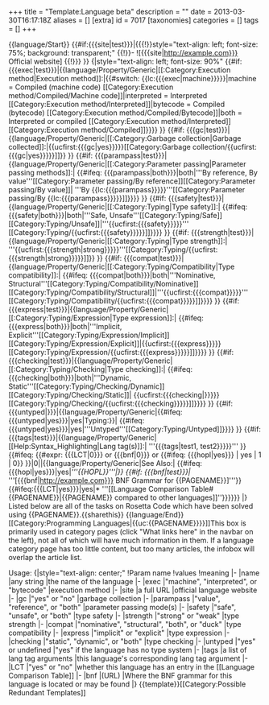 +++
title = "Template:Language beta"
description = ""
date = 2013-03-30T16:17:18Z
aliases = []
[extra]
id = 7017
[taxonomies]
categories = []
tags = []
+++

<includeonly>{{language/Start}}
{{#if:{{{site|test}}}|{{{!}}style="text-align: left; font-size: 75%; background: transparent;"
{{!}}-
![{{{site|http://example.com}}} Official website]
{{!}}}
}}
{|style="text-align: left; font-size: 90%"
{{#if: {{{exec|test}}}|{{language/Property/Generic|[[:Category:Execution method|Execution method]]:|{{#switch: {{lc:{{{exec|machine}}}}}|machine = Compiled (machine code) [[Category:Execution method/Compiled/Machine code]]|interpreted = Interpreted [[Category:Execution method/Interpreted]]|bytecode = Compiled (bytecode) [[Category:Execution method/Compiled/Bytecode]]|both = Interpreted or compiled [[Category:Execution method/Interpreted]][[Category:Execution method/Compiled]]}}}}
}}
{{#if: {{{gc|test}}}|{{language/Property/Generic|[[:Category:Garbage collection|Garbage collected]]:|{{ucfirst:{{{gc|yes}}}}}[[Category:Garbage collection/{{ucfirst:{{{gc|yes}}}}}]]}}
}}
{{#if: {{{parampass|test}}}|{{language/Property/Generic|[[:Category:Parameter passing|Parameter passing methods]]:|
{{#ifeq: {{{parampass|both}}}|both|'''By reference, By value'''[[Category:Parameter passing/By reference]][[Category:Parameter passing/By value]]|
 '''By {{lc:{{{parampass}}}}}'''[[Category:Parameter passing/By {{lc:{{{parampass}}}}}]]}}}}
}}
{{#if: {{{safety|test}}}|{{language/Property/Generic|[[:Category:Typing|Type safety]]:|
{{#ifeq: {{{safety|both}}}|both|'''Safe, Unsafe'''[[Category:Typing/Safe]][[Category:Typing/Unsafe]]|'''{{ucfirst:{{{safety}}}}}'''
[[Category:Typing/{{ucfirst:{{{safety}}}}}]]}}}}
}}
{{#if: {{{strength|test}}}|{{language/Property/Generic|[[:Category:Typing|Type strength]]:|
'''{{ucfirst:{{{strength|strong}}}}}'''[[Category:Typing/{{ucfirst:{{{strength|strong}}}}}]]}}
}}
{{#if: {{{compat|test}}}|{{language/Property/Generic|[[:Category:Typing/Compatibility|Type compatibility]]:|
{{#ifeq: {{{compat|both}}}|both|'''Nominative, Structural'''[[Category:Typing/Compatibility/Nominative]][[Category:Typing/Compatibility/Structural]]|'''{{ucfirst:{{{compat}}}}}'''
[[Category:Typing/Compatibility/{{ucfirst:{{{compat}}}}}]]}}}}
}}
{{#if: {{{express|test}}}|{{language/Property/Generic|[[:Category:Typing/Expression|Type expression]]:|
{{#ifeq: {{{express|both}}}|both|'''Implicit, Explicit'''[[Category:Typing/Expression/Implicit]][[Category:Typing/Expression/Explicit]]|{{ucfirst:{{{express}}}}}
[[Category:Typing/Expression/{{ucfirst:{{{express}}}}}]]}}}}
}}
{{#if: {{{checking|test}}}|{{language/Property/Generic|[[:Category:Typing/Checking|Type checking]]:|
{{#ifeq: {{{checking|both}}}|both|'''Dynamic, Static'''[[Category:Typing/Checking/Dynamic]][[Category:Typing/Checking/Static]]|
{{ucfirst:{{{checking|}}}}}[[Category:Typing/Checking/{{ucfirst:{{{checking}}}}}]]}}}}
}}
{{#if: {{{untyped|}}}|{{language/Property/Generic|{{#ifeq: {{{untyped|yes}}}|yes|Typing:}}|
{{#ifeq: {{{untyped|yes}}}|yes|'''Untyped'''[[Category:Typing/Untyped]]}}}}
}}
{{#if: {{{tags|test}}}|{{language/Property/Generic|[[Help:Syntax_Highlighting|Lang tag(s)]]:|
'''{{{tags|test1, test2}}}}}'''
}}
{{#ifeq: {{#expr: {{{LCT|0}}} or {{{bnf|0}}} or {{#ifeq: {{{hopl|yes}}} | yes | 1 | 0}} }}|0||{{language/Property/Generic|See Also:|
{{#ifeq: {{{hopl|yes}}}|yes|*'''{{HOPL}}'''|}}
{{#if: {{{bnf|test}}}|* '''[{{{bnf|http://example.com}}} BNF Grammar for {{PAGENAME}}]'''}}
{{#ifeq:{{{LCT|yes}}}|yes|* '''[[Language Comparison Table#{{PAGENAME}}|{{PAGENAME}} compared to other languages]]''}}}}}}
|}
Listed below are all of the tasks on Rosetta Code which have been solved using {{PAGENAME}}.{{sharethis}}
{{language/End}}
[[Category:Programming Languages|{{uc:{{PAGENAME}}}}]]</includeonly><noinclude>This box is primarily used in category pages (click "What links here" in the navbar on the left), not all of which will have much information in them. If a language category page has too little content, but too many articles, the infobox will overlap the article list.

Usage:
{|style="text-align: center;"
!Param name
!values
!meaning
|-
|name
|any string
|the name of the language
|-
|exec
|"machine", "interpreted", or "bytecode"
|execution method
|-
|site
|a full URL
|official language website
|-
|gc
|"yes" or "no"
|garbage collection
|-
|parampass
|"value", "reference", or "both"
|parameter passing mode(s)
|-
|safety
|"safe", "unsafe", or "both"
|type safety
|-
|strength
|"strong" or "weak"
|type strength
|-
|compat
|"nominative", "structural", "both", or "duck"
|type compatibility
|-
|express
|"implicit" or "explicit"
|type expression
|-
|checking
|"static", "dynamic", or "both"
|type checking
|-
|untyped
|"yes" or undefined
|"yes" if the language has no type system
|-
|tags
|a list of lang tag arguments
|this language's corresponding lang tag argument
|-
|LCT
|"yes" or "no"
|whether this language has an entry in the [[Language Comparison Table]]
|-
|bnf
|(URL)
|Where the BNF grammar for this language is located or may be found
|}
{{template}}[[Category:Possible Redundant Templates]]</noinclude>
